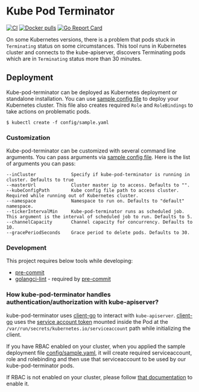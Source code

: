 # Kube Pod Terminator
[![CI](https://github.com/bilalcaliskan/kube-pod-terminator/workflows/CI/badge.svg?event=push)](https://github.com/bilalcaliskan/kube-pod-terminator/actions?query=workflow%3ACI)
[![Docker pulls](https://img.shields.io/docker/pulls/bilalcaliskan/kube-pod-terminator)](https://hub.docker.com/r/bilalcaliskan/kube-pod-terminator/)
[![Go Report Card](https://goreportcard.com/badge/github.com/bilalcaliskan/kube-pod-terminator)](https://goreportcard.com/report/github.com/bilalcaliskan/kube-pod-terminator)

On some Kubernetes versions, there is a problem that pods stuck in `Terminating` status on some circumstances. This tool runs
in Kubernetes cluster and connects to the kube-apiserver, discovers Terminating pods which are in `Terminating` status
more than 30 minutes.

## Deployment
Kube-pod-terminator can be deployed as Kubernetes deployment or standalone installation. You can use [sample config file](config/sample.yaml) to deploy your Kubernetes cluster.
This file also creates required `Role` and `RoleBindings` to take actions on problematic pods.

```shell
$ kubectl create -f config/sample.yaml
```

### Customization
Kube-pod-terminator can be customized with several command line arguments. You can pass arguments
via [sample config file](config/sample.yaml). Here is the list of arguments you can pass:

```
--inCluster             Specify if kube-pod-terminator is running in cluster. Defaults to true
--masterUrl             Cluster master ip to access. Defaults to "".
--kubeConfigPath        Kube config file path to access cluster. Required while running out of Kubernetes cluster.
--namespace             Namespace to run on. Defaults to "default" namespace.
--tickerIntervalMin     Kube-pod-terminator runs as scheduled job. This argument is the interval of scheduled job to run. Defaults to 5.
--channelCapacity       Channel capacity for concurrency. Defaults to 10.
--gracePeriodSeconds    Grace period to delete pods. Defaults to 30.
```

### Development
This project requires below tools while developing:
- [pre-commit](https://pre-commit.com/)
- [golangci-lint](https://golangci-lint.run/usage/install/) - required by [pre-commit](https://pre-commit.com/)

### How kube-pod-terminator handles authentication/authorization with kube-apiserver?

kube-pod-terminator uses [client-go](https://github.com/kubernetes/client-go) to interact
with `kube-apiserver`. [client-go](https://github.com/kubernetes/client-go) uses the [service account token](https://kubernetes.io/docs/tasks/configure-pod-container/configure-service-account/)
mounted inside the Pod at the `/var/run/secrets/kubernetes.io/serviceaccount` path while initializing the client.

If you have RBAC enabled on your cluster, when you applied the sample deployment file [config/sample.yaml](config/sample.yaml),
it will create required serviceaccount, role and rolebinding and then use that serviceaccount to be used
by our kube-pod-terminator pods.

If RBAC is not enabled on your cluster, please follow [that documentation](https://kubernetes.io/docs/reference/access-authn-authz/rbac/) to enable it.
